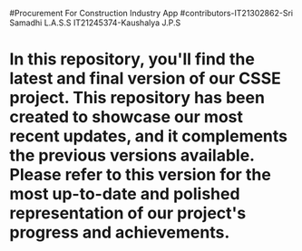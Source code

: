 #Procurement For Construction Industry App
#contributors-IT21302862-Sri Samadhi L.A.S.S
              IT21245374-Kaushalya J.P.S


# In this repository, you'll find the latest and final version of our CSSE project. This repository has been created to showcase our most recent updates, and it complements the previous versions available. Please refer to this version for the most up-to-date and polished representation of our project's progress and achievements.

